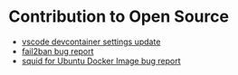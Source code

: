# Contribution to Open Source

- [vscode devcontainer settings update](https://github.com/microsoft/vscode-dev-containers/pull/962)
- [fail2ban bug report](https://github.com/fail2ban/fail2ban/issues/3293)
- [squid for Ubuntu Docker Image bug report](https://bugs.launchpad.net/ubuntu-docker-images/+bug/1978272)
